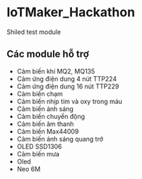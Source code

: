 ﻿# IoTMaker_Hackathon

Shiled test module

## Các module hỗ trợ
- Cảm biến khí MQ2, MQ135
- Cảm ứng điện dung 4 nút TTP224
- Cảm ứng điện dung 16 nút TTP229
- Cảm biến chạm
- Cảm biến nhịp tim và oxy trong máu
- Cảm biến ánh sáng
- Cảm biến chuyển động
- Cảm biến âm thanh
- Cảm biến Max44009
- Cảm biến ánh sáng quang trở
- OLED SSD1306 
- Cảm biến mưa
- Oled
- Neo 6M

